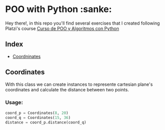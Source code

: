 # POO with Python :sanke:
Hey there!, in this repo you'll find several exercises that I created following Platzi's course [Curso de POO y Algoritmos con Python](https://platzi.com/cursos/poo-python/)

## Index
- [Coordninates](#Coordinates)

## Coordinates
With this class we can create instances to represente cartesian plane's coordinates and calculate the distance between two points.

### **Usage:**
```py
coord_p = Coordinates(8, 20)
coord_q = Coordinates(15, 36)
distance = coord_p.distance(coord_q)
```


